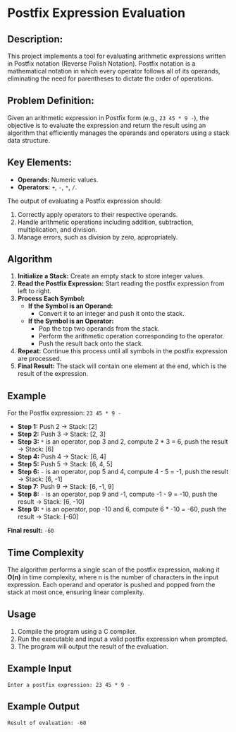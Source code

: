 # Postfix Expression Evaluation

## Description:
This project implements a tool for evaluating arithmetic expressions written in Postfix notation (Reverse Polish Notation). Postfix notation is a mathematical notation in which every operator follows all of its operands, eliminating the need for parentheses to dictate the order of operations.

## Problem Definition:
Given an arithmetic expression in Postfix form (e.g., `23 45 * 9 -`), the objective is to evaluate the expression and return the result using an algorithm that efficiently manages the operands and operators using a stack data structure.

## Key Elements:
- **Operands:** Numeric values.
- **Operators:** `+`, `-`, `*`, `/`.

The output of evaluating a Postfix expression should:
1. Correctly apply operators to their respective operands.
2. Handle arithmetic operations including addition, subtraction, multiplication, and division.
3. Manage errors, such as division by zero, appropriately.

## Algorithm
1. **Initialize a Stack:** Create an empty stack to store integer values.
2. **Read the Postfix Expression:** Start reading the postfix expression from left to right.
3. **Process Each Symbol:**
   - **If the Symbol is an Operand:**
     - Convert it to an integer and push it onto the stack.
   - **If the Symbol is an Operator:**
     - Pop the top two operands from the stack.
     - Perform the arithmetic operation corresponding to the operator.
     - Push the result back onto the stack.
4. **Repeat:** Continue this process until all symbols in the postfix expression are processed.
5. **Final Result:** The stack will contain one element at the end, which is the result of the expression.

## Example
For the Postfix expression: `23 45 * 9 -`
- **Step 1:** Push 2 → Stack: [2]
- **Step 2:** Push 3 → Stack: [2, 3]
- **Step 3:** `*` is an operator, pop 3 and 2, compute 2 * 3 = 6, push the result → Stack: [6]
- **Step 4:** Push 4 → Stack: [6, 4]
- **Step 5:** Push 5 → Stack: [6, 4, 5]
- **Step 6:** `-` is an operator, pop 5 and 4, compute 4 - 5 = -1, push the result → Stack: [6, -1]
- **Step 7:** Push 9 → Stack: [6, -1, 9]
- **Step 8:** `-` is an operator, pop 9 and -1, compute -1 - 9 = -10, push the result → Stack: [6, -10]
- **Step 9:** `*` is an operator, pop -10 and 6, compute 6 * -10 = -60, push the result → Stack: [-60]
  
**Final result:** `-60`

## Time Complexity
The algorithm performs a single scan of the postfix expression, making it **O(n)** in time complexity, where n is the number of characters in the input expression. Each operand and operator is pushed and popped from the stack at most once, ensuring linear complexity.

## Usage
1. Compile the program using a C compiler.
2. Run the executable and input a valid postfix expression when prompted.
3. The program will output the result of the evaluation.

## Example Input
```
Enter a postfix expression: 23 45 * 9 -
```

## Example Output
```
Result of evaluation: -60
```
